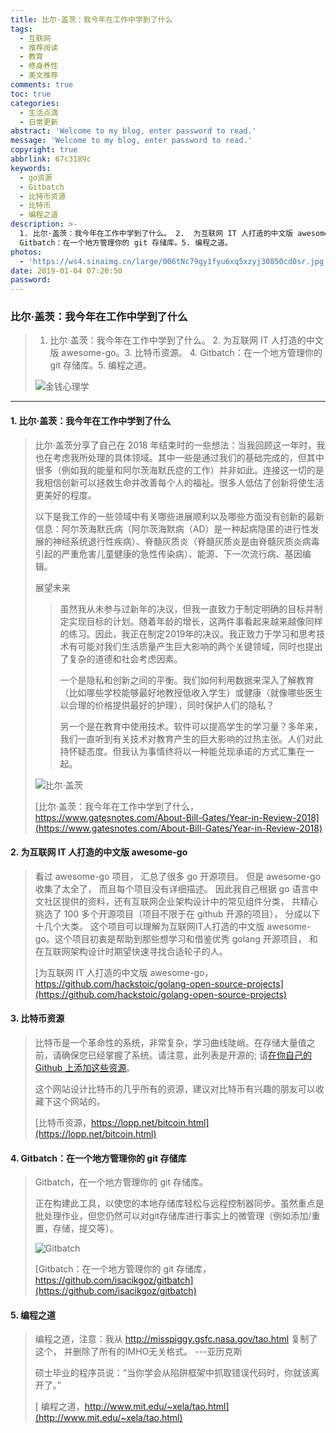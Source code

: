 ```yaml
---
title: 比尔·盖茨：我今年在工作中学到了什么
tags:
  - 互联网
  - 推荐阅读
  - 教育
  - 修身养性
  - 美文推荐
comments: true
toc: true
categories:
  - 生活点滴
  - 日常更新
abstract: 'Welcome to my blog, enter password to read.'
message: 'Welcome to my blog, enter password to read.'
copyright: true
abbrlink: 67c3189c
keywords:
  - go资源
  - Gitbatch
  - 比特币资源
  - 比特币
  - 编程之道
description: >-
  1. 比尔·盖茨：我今年在工作中学到了什么。 2.  为互联网 IT 人打造的中文版 awesome-go。3.  比特币资源。 4.
  Gitbatch：在一个地方管理你的 git 存储库。5. 编程之道。
photos:
  - 'https://ws4.sinaimg.cn/large/006tNc79gy1fyu6xq5xzyj30850cd0sr.jpg'
date: 2019-01-04 07:20:50
password:
---
```

<script type="text/javascript" src="/js/src/bai.js"></script>

### 比尔·盖茨：我今年在工作中学到了什么
>  1. 比尔·盖茨：我今年在工作中学到了什么。 2.  为互联网 IT 人打造的中文版 awesome-go。3.  比特币资源。 4. Gitbatch：在一个地方管理你的 git 存储库。5. 编程之道。
>
> ![金钱心理学](https://ws2.sinaimg.cn/large/006tNc79gy1fyu5jijcbzj30sg0hs40l.jpg)

---
#### 1. 比尔·盖茨：我今年在工作中学到了什么
> 比尔·盖茨分享了自己在 2018 年结束时的一些想法：当我回顾这一年时，我也在考虑我所处理的具体领域。其中一些是通过我们的基础完成的，但其中很多（例如我的能量和阿尔茨海默氏症的工作）并非如此。连接这一切的是我相信创新可以拯救生命并改善每个人的福祉。很多人低估了创新将使生活更美好的程度。
>
> 以下是我工作的一些领域中有关哪些进展顺利以及哪些方面没有创新的最新信息：阿尔茨海默氏病（阿尔茨海默病（AD）是一种起病隐匿的进行性发展的神经系统退行性疾病）、脊髓灰质炎（脊髓灰质炎是由脊髓灰质炎病毒引起的严重危害儿童健康的急性传染病）、能源、下一次流行病、基因编辑。
>
> 展望未来
>
>> 虽然我从未参与过新年的决议，但我一直致力于制定明确的目标并制定实现目标的计划。随着年龄的增长，这两件事看起来越来越像同样的练习。因此，我正在制定2019年的决议。我正致力于学习和思考技术有可能对我们生活质量产生巨大影响的两个关键领域，同时也提出了复杂的道德和社会考虑因素。
>>
>> 一个是隐私和创新之间的平衡。我们如何利用数据来深入了解教育（比如哪些学校能够最好地教授低收入学生）或健康（就像哪些医生以合理的价格提供最好的护理），同时保护人们的隐私？
>>
>> 另一个是在教育中使用技术。软件可以提高学生的学习量？多年来，我们一直听到有关技术对教育产生的巨大影响的过热主张。人们对此持怀疑态度。但我认为事情终将以一种能兑现承诺的方式汇集在一起。
>
> ![比尔·盖茨](https://ws2.sinaimg.cn/large/006tNc79gy1fyu5eag4etj30si0f5q6m.jpg)
>
> [比尔·盖茨：我今年在工作中学到了什么，https://www.gatesnotes.com/About-Bill-Gates/Year-in-Review-2018](https://www.gatesnotes.com/About-Bill-Gates/Year-in-Review-2018)

#### 2. 为互联网 IT 人打造的中文版 awesome-go
> 看过 awesome-go 项目， 汇总了很多 go 开源项目。 但是 awesome-go 收集了太全了， 而且每个项目没有详细描述。 因此我自己根据 go 语言中文社区提供的资料，还有互联网企业架构设计中的常见组件分类， 共精心挑选了 100 多个开源项目（项目不限于在 github 开源的项目）， 分成以下十几个大类。 这个项目可以理解为互联网IT人打造的中文版 awesome-go。这个项目初衷是帮助到那些想学习和借鉴优秀 golang 开源项目， 和在互联网架构设计时期望快速寻找合适轮子的人。
>
> [为互联网 IT 人打造的中文版 awesome-go，https://github.com/hackstoic/golang-open-source-projects](https://github.com/hackstoic/golang-open-source-projects)

#### 3. 比特币资源
> 比特币是一个革命性的系统，非常复杂，学习曲线陡峭。在存储大量值之前，请确保您已经掌握了系统。请注意，此列表是开源的; 请[在你自己的 Github 上添加这些资源](https://github.com/jlopp/lopp.net/blob/master/bitcoin.html)。
>
> 这个网站设计比特币的几乎所有的资源，建议对比特币有兴趣的朋友可以收藏下这个网站的。
>
> [比特币资源，https://lopp.net/bitcoin.html](https://lopp.net/bitcoin.html)

#### 4. Gitbatch：在一个地方管理你的 git 存储库
> Gitbatch，在一个地方管理你的 git 存储库。
>
> 正在构建此工具，以使您的本地存储库轻松与远程控制器同步。虽然重点是批处理作业，但您仍然可以对git存储库进行事实上的微管理（例如添加/重置，存储，提交等）。
>
> ![Gitbatch](https://ws3.sinaimg.cn/large/006tNc79gy1fyu5cnahp1j30ov0by0t7.jpg)
>
> [Gitbatch：在一个地方管理你的 git 存储库，https://github.com/isacikgoz/gitbatch](https://github.com/isacikgoz/gitbatch)

#### 5. 编程之道
>  编程之道，注意：我从 http://misspiggy.gsfc.nasa.gov/tao.html 复制了这个， 并删除了所有的IMHO无关格式。 ---亚历克斯
>
> 硕士毕业的程序员说：“当你学会从陷阱框架中抓取错误代码时，你就该离开了。”
>
> [ 编程之道，http://www.mit.edu/~xela/tao.html](http://www.mit.edu/~xela/tao.html)


